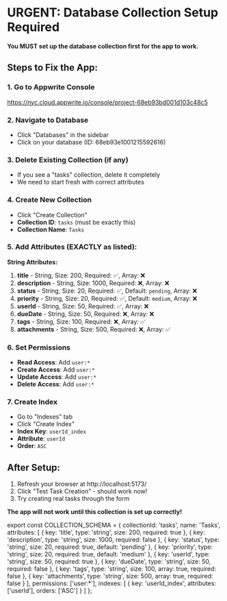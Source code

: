 # URGENT: Database Collection Setup Required

**You MUST set up the database collection first for the app to work.**

## Steps to Fix the App:

### 1. Go to Appwrite Console
https://nyc.cloud.appwrite.io/console/project-68eb93bd001d103c48c5

### 2. Navigate to Database
- Click "Databases" in the sidebar
- Click on your database (ID: 68eb93e1001215592616)

### 3. Delete Existing Collection (if any)
- If you see a "tasks" collection, delete it completely
- We need to start fresh with correct attributes

### 4. Create New Collection
- Click "Create Collection"
- **Collection ID**: `tasks` (must be exactly this)
- **Collection Name**: `Tasks`

### 5. Add Attributes (EXACTLY as listed):

**String Attributes:**
1. **title** - String, Size: 200, Required: ✅, Array: ❌
2. **description** - String, Size: 1000, Required: ❌, Array: ❌  
3. **status** - String, Size: 20, Required: ✅, Default: `pending`, Array: ❌
4. **priority** - String, Size: 20, Required: ✅, Default: `medium`, Array: ❌
5. **userId** - String, Size: 50, Required: ✅, Array: ❌
6. **dueDate** - String, Size: 50, Required: ❌, Array: ❌
7. **tags** - String, Size: 100, Required: ❌, Array: ✅
8. **attachments** - String, Size: 500, Required: ❌, Array: ✅

### 6. Set Permissions
- **Read Access**: Add `user:*`
- **Create Access**: Add `user:*`  
- **Update Access**: Add `user:*`
- **Delete Access**: Add `user:*`

### 7. Create Index
- Go to "Indexes" tab
- Click "Create Index"
- **Index Key**: `userId_index`
- **Attribute**: `userId`
- **Order**: `ASC`

## After Setup:
1. Refresh your browser at http://localhost:5173/
2. Click "Test Task Creation" - should work now!
3. Try creating real tasks through the form

**The app will not work until this collection is set up correctly!**

export const COLLECTION_SCHEMA = {
  collectionId: 'tasks',
  name: 'Tasks',
  attributes: [
    { key: 'title', type: 'string', size: 200, required: true },
    { key: 'description', type: 'string', size: 1000, required: false },
    { key: 'status', type: 'string', size: 20, required: true, default: 'pending' },
    { key: 'priority', type: 'string', size: 20, required: true, default: 'medium' },
    { key: 'userId', type: 'string', size: 50, required: true },
    { key: 'dueDate', type: 'string', size: 50, required: false },
    { key: 'tags', type: 'string', size: 100, array: true, required: false },
    { key: 'attachments', type: 'string', size: 500, array: true, required: false }
  ],
  permissions: ['user:*'],
  indexes: [
    { key: 'userId_index', attributes: ['userId'], orders: ['ASC'] }
  ]
};
